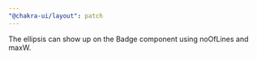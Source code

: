 ```yaml
---
"@chakra-ui/layout": patch
---
```


The ellipsis can show up on the Badge component using noOfLines and maxW.
